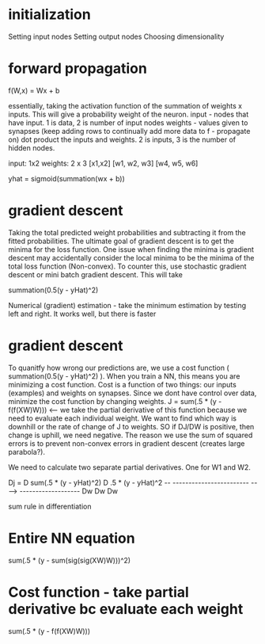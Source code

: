 # initialization
Setting input nodes
Setting output nodes
Choosing dimensionality

# forward propagation
f(W,x) = Wx + b

essentially, taking the activation function of the summation of weights x inputs. This will give a probability weight of the neuron.
input - nodes that have input. 1 is data, 2 is number of input nodes
weights - values given to synapses (keep adding rows to continually add more data to f - propagate on)
dot product the inputs and weights. 2 is inputs, 3 is the number of hidden nodes.

input: 1x2        weights: 2 x 3
[x1,x2]           [w1, w2, w3]
                  [w4, w5, w6]

yhat = sigmoid(summation(wx + b))

# gradient descent
Taking the total predicted weight probabilities and subtracting it from the fitted probabilities.
The ultimate goal of gradient descent is to get the minima for the loss function.
One issue when finding the minima is gradient descent may accidentally consider the local minima to be the minima of the total loss function (Non-convex). To counter this, use stochastic gradient descent or mini batch gradient descent. This will take

summation(0.5(y - yHat)^2)

Numerical (gradient) estimation - take the minimum estimation by testing left and right. It works well, but there is faster
# gradient descent
To quanitfy how wrong our predictions are, we use a cost function ( summation(0.5(y - yHat)^2) ). When you train a NN, this means you are minimizing a cost function. Cost is a function of two things: our inputs (examples) and weights on synapses. Since we dont have control over data, minimize the cost function by changing weights.
J = sum(.5 * (y - f(f(XW)W))) <-- we take the partial derivative of this function because we need to evaluate each individual weight. We want to find which way is downhill or the rate of change of J to weights. SO if DJ/DW is positive, then change is uphill, we need negative.
The reason we use the sum of squared errors is to prevent non-convex errors in gradient descent (creates large parabola?).

We need to calculate two separate partial derivatives. One for W1 and W2.

Dj = D sum(.5 * (y - yHat)^2)         D .5 * (y - yHat)^2
--   ------------------------  ---->  -------------------
Dw              Dw                            Dw

sum rule in differentiation

# Entire NN equation

sum(.5 * (y - sum(sig(sig(XW)W)))^2)

# Cost function - take partial derivative bc evaluate each weight
sum(.5 * (y - f(f(XW)W)))
